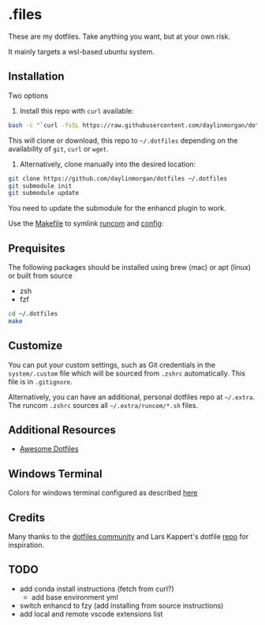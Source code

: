 # .files

These are my dotfiles. Take anything you want, but at your own risk.

It mainly targets a wsl-based ubuntu system. 

## Installation

Two options

1. Install this repo with `curl` available:

```bash
bash -c "`curl -fsSL https://raw.githubusercontent.com/daylinmorgan/dotfiles/main/remote-install.sh`"
```

This will clone or download, this repo to `~/.dotfiles` depending on the availability of `git`, `curl` or `wget`.

1. Alternatively, clone manually into the desired location:

```bash
git clone https://github.com/daylinmorgan/dotfiles ~/.dotfiles
git submodule init
git submodule update
```
You need to update the submodule for the enhancd plugin to work. 

Use the [Makefile](./Makefile) to symlink [runcom](./runcom)
and [config](./config):

## Prequisites
The following packages should be installed using brew (mac) or apt (linux) or built from source
- zsh
- fzf

```bash
cd ~/.dotfiles
make
```

## Customize

You can put your custom settings, such as Git credentials in the `system/.custom` file which will be sourced from
`.zshrc` automatically. This file is in `.gitignore`.

Alternatively, you can have an additional, personal dotfiles repo at `~/.extra`. The runcom `.zshrc` sources all
`~/.extra/runcom/*.sh` files.

## Additional Resources

- [Awesome Dotfiles](https://github.com/webpro/awesome-dotfiles)

## Windows Terminal 

Colors for windows terminal configured as described [here](https://github.com/Richienb/windows-terminal-snazzy/blob/master/INSTALL.md)


## Credits

Many thanks to the [dotfiles community](https://dotfiles.github.io) and Lars Kappert's dotfile [repo](https://github.com/webpro/dotfiles) for inspiration.


## TODO
- add conda install instructions (fetch from curl?)
    - add base environment yml
- switch enhancd to fzy (add installing from source instructions)
- add local and remote vscode extensions list